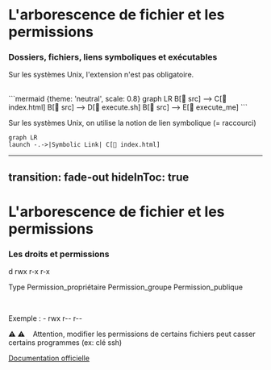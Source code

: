 # L'arborescence de fichier et les permissions
### Dossiers, fichiers, liens symboliques et exécutables


<p v-click class="opacity-90 border-1 border-separate p2">Sur les systèmes Unix, l'extension n'est pas obligatoire.</p>

<br/>
<div v-click>
```mermaid {theme: 'neutral', scale: 0.8}
graph LR
B[📁 src] --> C[📄 index.html]
B[📁 src] --> D[🚀 execute.sh]
B[📁 src] --> E[🚀 execute_me]
```

</div>

<p v-click class="opacity-90 border-1 border-separate p2">Sur les systèmes Unix, on utilise la notion de lien symbolique (= raccourci)

```mermaid {theme: 'neutral', scale: 0.8}
graph LR
launch -.->|Symbolic Link| C[📄 index.html]
```
</p>



---
transition: fade-out
hideInToc: true
---
# L'arborescence de fichier et les permissions
### Les droits et permissions

<p class="opacity-90 border-1 border-separate p2">
<span v-click>d
</span>
<span v-click>rwx
</span>
<span v-click>r-x
</span>
<span v-click>r-x
</span>
</p>

<p class="opacity-90 border-1 border-separate p2">
<span v-click>Type
</span>
<span v-click>Permission_propriétaire
</span>
<span v-click>Permission_groupe
</span>
<span v-click>Permission_publique
</span>
</p>

<br/>


<p v-click class="opacity-90 border-1 border-separate p2">
Exemple : 
- rwx r-- r--
</p>


<p v-click class="opacity-80 border-1 border-separate p2">⚠️ ⚠️     &nbsp; &nbsp;Attention, modifier les permissions de certains fichiers peut casser certains programmes (ex: clé ssh)</p>

[Documentation officielle](https://doc.ubuntu-fr.org/permissions#explication_par_l_exemple)

<!--
d : type de ressource (dossier, fichier, lien symbolique, socket, etc.)
triplet : permission du propriétaire
triplet : permission du groupe
triplet : permission générale
-->